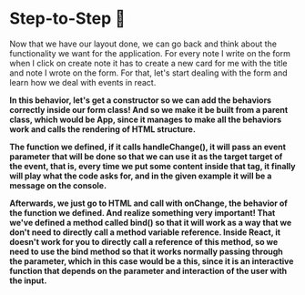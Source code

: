 # Step-to-Step 🔋

Now that we have our layout done, we can go back and think about the functionality we want for the application. For every note I write on the form when I click on create note it has to create a new card for me with the title and note I wrote on the form. For that, let's start dealing with the form and learn how we deal with events in react.

**In this behavior, let's get a constructor so we can add the behaviors correctly inside our form class! And so we make it be built from a parent class, which would be App, since it manages to make all the behaviors work and calls the rendering of HTML structure.**

**The function we defined, if it calls handleChange(), it will pass an event parameter that will be done so that we can use it as the target target of the event, that is, every time we put some content inside that tag, it finally will play what the code asks for, and in the given example it will be a message on the console.**

**Afterwards, we just go to HTML and call with onChange, the behavior of the function we defined. And realize something very important! That we've defined a method called bind() so that it will work as a way that we don't need to directly call a method variable reference. Inside React, it doesn't work for you to directly call a reference of this method, so we need to use the bind method so that it works normally passing through the parameter, which in this case would be a this, since it is an interactive function that depends on the parameter and interaction of the user with the input.**